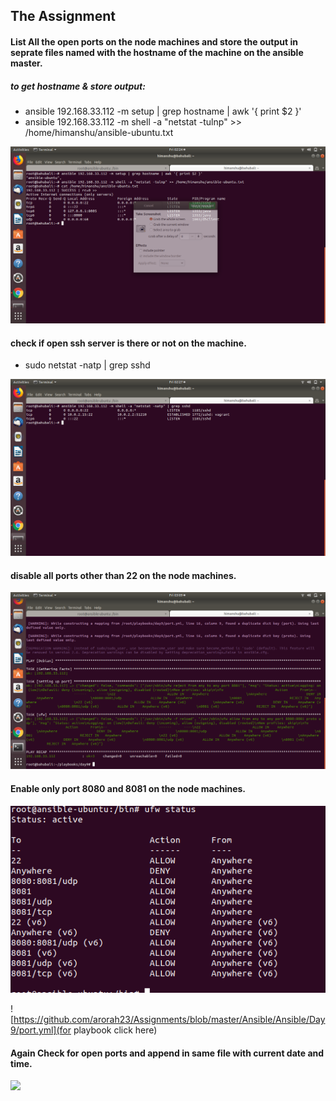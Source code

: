 ## The Assignment  
#### List All the open ports on the node machines and store the output in seprate files named with the hostname of the machine on the ansible master.  

##### to get hostname & store output:  
- ansible 192.168.33.112 -m setup | grep hostname | awk '{ print $2 }'  
- ansible 192.168.33.112 -m shell -a "netstat -tulnp" >> /home/himanshu/ansible-ubuntu.txt 

![](media/step1.png)

#### check if open ssh server is there or not on the machine.
- sudo netstat -natp | grep sshd

![](media/step2.png)

#### disable all ports other than 22 on the node machines.
![](media/step3.png)

#### Enable only port 8080 and 8081 on the node machines.
![](media/step4.png)

![https://github.com/arorah23/Assignments/blob/master/Ansible/Ansible/Day9/port.yml](for playbook click here)
#### Again Check for open ports and append in same file with current date and time.
![](step2.png)


